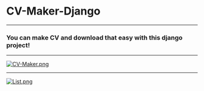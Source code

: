# CV-Maker-Django

---

### You can make CV and download that easy with this django project!

---

[![CV-Maker.png](https://i.postimg.cc/MKGV5T9Q/Screenshot-2024-07-12-143519.png)](https://postimg.cc/NLWKfgqs "CV-Maker")

---

[![List.png](https://i.postimg.cc/J4dJ2LFd/Screenshot-2024-07-12-143536.png)](https://postimg.cc/crwrvV0Q "list")